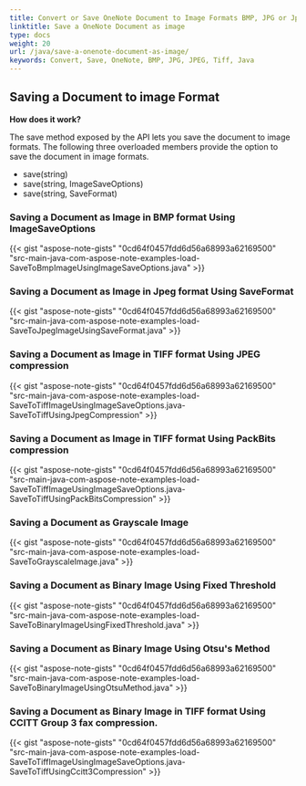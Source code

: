 ```yaml
---
title: Convert or Save OneNote Document to Image Formats BMP, JPG or Jpeg, TIFF in Java API
linktitle: Save a OneNote Document as image
type: docs
weight: 20
url: /java/save-a-onenote-document-as-image/
keywords: Convert, Save, OneNote, BMP, JPG, JPEG, Tiff, Java
---
```


## **Saving a Document to image Format**
**How does it work?**

The save method exposed by the API lets you save the document to image formats. The following three overloaded members provide the option to save the document in image formats.

- save(string)
- save(string, ImageSaveOptions)
- save(string, SaveFormat)

### **Saving a Document as Image in BMP format Using ImageSaveOptions**
{{< gist "aspose-note-gists" "0cd64f0457fdd6d56a68993a62169500" "src-main-java-com-aspose-note-examples-load-SaveToBmpImageUsingImageSaveOptions.java" >}}
### **Saving a Document as Image in Jpeg format Using SaveFormat**
{{< gist "aspose-note-gists" "0cd64f0457fdd6d56a68993a62169500" "src-main-java-com-aspose-note-examples-load-SaveToJpegImageUsingSaveFormat.java" >}}
### **Saving a Document as Image in TIFF format Using JPEG compression**
{{< gist "aspose-note-gists" "0cd64f0457fdd6d56a68993a62169500" "src-main-java-com-aspose-note-examples-load-SaveToTiffImageUsingImageSaveOptions.java-SaveToTiffUsingJpegCompression" >}}
### **Saving a Document as Image in TIFF format Using PackBits compression**
{{< gist "aspose-note-gists" "0cd64f0457fdd6d56a68993a62169500" "src-main-java-com-aspose-note-examples-load-SaveToTiffImageUsingImageSaveOptions.java-SaveToTiffUsingPackBitsCompression" >}}
### **Saving a Document as Grayscale Image**
{{< gist "aspose-note-gists" "0cd64f0457fdd6d56a68993a62169500" "src-main-java-com-aspose-note-examples-load-SaveToGrayscaleImage.java" >}}
### **Saving a Document as Binary Image Using Fixed Threshold**
{{< gist "aspose-note-gists" "0cd64f0457fdd6d56a68993a62169500" "src-main-java-com-aspose-note-examples-load-SaveToBinaryImageUsingFixedThreshold.java" >}}
### **Saving a Document as Binary Image Using Otsu's Method**
{{< gist "aspose-note-gists" "0cd64f0457fdd6d56a68993a62169500" "src-main-java-com-aspose-note-examples-load-SaveToBinaryImageUsingOtsuMethod.java" >}}
### **Saving a Document as Binary Image in TIFF format Using CCITT Group 3 fax compression.**
{{< gist "aspose-note-gists" "0cd64f0457fdd6d56a68993a62169500" "src-main-java-com-aspose-note-examples-load-SaveToTiffImageUsingImageSaveOptions.java-SaveToTiffUsingCcitt3Compression" >}}
